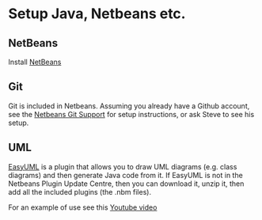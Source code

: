 # Setup Java, Netbeans etc.

## NetBeans

Install [NetBeans](https://netbeans.org/)

## Git

Git is included in Netbeans. Assuming you already have a Github account, see the [Netbeans Git Support](https://netbeans.org/kb/docs/ide/git.html) for setup instructions, or ask Steve to see his setup.

## UML

[EasyUML](http://plugins.netbeans.org/plugin/55435/easyuml) is a plugin that allows you to draw UML diagrams (e.g. class diagrams) and then generate Java code from it. If EasyUML is not in the Netbeans Plugin Update Centre, then you can download it, unzip it, then add all the included plugins (the .nbm files).

For an example of use see this [Youtube video](https://www.youtube.com/watch?v=QME_S7gPnVI)

